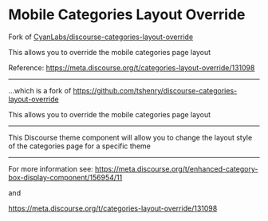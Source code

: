 # Mobile Categories Layout Override

Fork of [CyanLabs/discourse-categories-layout-override](https://github.com/CyanLabs/discourse-categories-layout-override)

This allows you to override the mobile categories page layout

Reference: https://meta.discourse.org/t/categories-layout-override/131098

---

...which is a fork of https://github.com/tshenry/discourse-categories-layout-override

This allows you to override the mobile categories page layout

---

This Discourse theme component will allow you to change the layout style of the categories page for a specific theme

---

For more information see: https://meta.discourse.org/t/enhanced-category-box-display-component/156954/11

and

https://meta.discourse.org/t/categories-layout-override/131098
